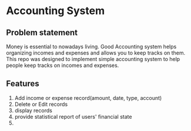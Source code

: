 # Accounting System
## Problem statement
Money is essential to nowadays living. 
Good Accounting system helps organizing incomes and expenses and allows you to keep tracks on them.
This repo was designed to implement simple accounting system to help people keep tracks on incomes and expenses.

## Features
1.  Add income or expense record(amount, date, type, account)
2.  Delete or Edit records
3.  display records
4.  provide statistical report of users' financial state
5.

